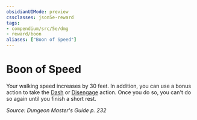 ```yaml
---
obsidianUIMode: preview
cssclasses: json5e-reward
tags:
- compendium/src/5e/dmg
- reward/boon
aliases: ["Boon of Speed"]
---
```

# Boon of Speed

Your walking speed increases by 30 feet. In addition, you can use a bonus action to take the [Dash](/2-Mechanics/CLI/rules/actions.md#Dash) or [Disengage](/2-Mechanics/CLI/rules/actions.md#Disengage) action. Once you do so, you can't do so again until you finish a short rest.

*Source: Dungeon Master's Guide p. 232*